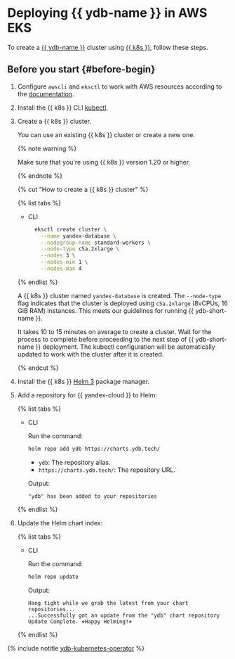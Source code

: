 # Deploying {{ ydb-name }} in AWS EKS

To create a [{{ ydb-name }}](https://cloud.yandex.ru/docs/ydb/) cluster using [{{ k8s }}](https://kubernetes.io/), follow these steps.

## Before you start {#before-begin}

1. Configure `awscli` and `eksctl` to work with AWS resources according to the [documentation](https://docs.aws.amazon.com/eks/latest/userguide/getting-started-eksctl.html).

1. Install the {{ k8s }} CLI [kubectl](https://kubernetes.io/docs/tasks/tools/install-kubectl).

1. Create a {{ k8s }} cluster.

    You can use an existing {{ k8s }} cluster or create a new one.

    {% note warning %}

    Make sure that you're using {{ k8s }} version 1.20 or higher.

    {% endnote %}

    {% cut "How to create a {{ k8s }} cluster" %}

    {% list tabs %}

    - CLI

      ```bash
        eksctl create cluster \
          --name yandex-database \
          --nodegroup-name standard-workers \
          --node-type c5a.2xlarge \
          --nodes 3 \
          --nodes-min 1 \
          --nodes-max 4
      ```

    {% endlist %}

    A {{ k8s }} cluster named `yandex-database` is created. The `--node-type` flag indicates that the cluster is deployed using `c5a.2xlarge` (8vCPUs, 16 GiB RAM) instances. This meets our guidelines for running {{ ydb-short-name }}.

    It takes 10 to 15 minutes on average to create a cluster. Wait for the process to complete before proceeding to the next step of {{ ydb-short-name }} deployment. The kubectl configuration will be automatically updated to work with the cluster after it is created.

    {% endcut %}

1. Install the {{ k8s }} [Helm 3](https://helm.sh/docs/intro/install/) package manager.

1. Add a repository for {{ yandex-cloud }} to Helm:

    {% list tabs %}

    - CLI

      Run the command:

      ```bash
      helm repo add ydb https://charts.ydb.tech/
      ```
      * `ydb`: The repository alias.
      * `https://charts.ydb.tech/`: The repository URL.

      Output:

      ```text
      "ydb" has been added to your repositories
      ```

    {% endlist %}

1. Update the Helm chart index:

    {% list tabs %}

    - CLI

      Run the command:

      ```bash
      helm repo update
      ```

      Output:

      ```text
      Hang tight while we grab the latest from your chart repositories...
      ...Successfully got an update from the "ydb" chart repository
      Update Complete. ⎈Happy Helming!⎈
      ```

    {% endlist %}

{% include notitle [ydb-kubernetes-operator](_includes/ydb-kubernetes-operator.md) %}

